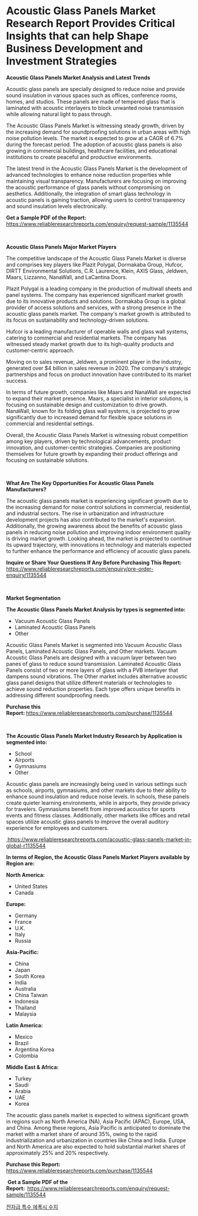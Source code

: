 <p><h1>Acoustic Glass Panels Market Research Report Provides Critical Insights that can help Shape Business Development and Investment Strategies</h1></p><p><strong>Acoustic Glass Panels Market Analysis and Latest Trends</strong></p>
<p><p>Acoustic glass panels are specially designed to reduce noise and provide sound insulation in various spaces such as offices, conference rooms, homes, and studios. These panels are made of tempered glass that is laminated with acoustic interlayers to block unwanted noise transmission while allowing natural light to pass through.</p><p>The Acoustic Glass Panels Market is witnessing steady growth, driven by the increasing demand for soundproofing solutions in urban areas with high noise pollution levels. The market is expected to grow at a CAGR of 6.7% during the forecast period. The adoption of acoustic glass panels is also growing in commercial buildings, healthcare facilities, and educational institutions to create peaceful and productive environments.</p><p>The latest trend in the Acoustic Glass Panels Market is the development of advanced technologies to enhance noise reduction properties while maintaining visual transparency. Manufacturers are focusing on improving the acoustic performance of glass panels without compromising on aesthetics. Additionally, the integration of smart glass technology in acoustic panels is gaining traction, allowing users to control transparency and sound insulation levels electronically.</p></p>
<p><strong>Get a Sample PDF of the Report:&nbsp;</strong> <a href="https://www.reliableresearchreports.com/enquiry/request-sample/1135544">https://www.reliableresearchreports.com/enquiry/request-sample/1135544</a></p>
<p>&nbsp;</p>
<p><strong>Acoustic Glass Panels Major Market Players</strong></p>
<p><p>The competitive landscape of the Acoustic Glass Panels Market is diverse and comprises key players like Plazit Polygal, Dormakaba Group, Hufcor, DIRTT Environmental Solutions, C.R. Laurence, Klein, AXIS Glass, Jeldwen, Maars, Lizzanno, NanaWall, and LaCantina Doors. </p><p>Plazit Polygal is a leading company in the production of multiwall sheets and panel systems. The company has experienced significant market growth due to its innovative products and solutions. Dormakaba Group is a global provider of access solutions and services, with a strong presence in the acoustic glass panels market. The company's market growth is attributed to its focus on sustainability and technology-driven solutions.</p><p>Hufcor is a leading manufacturer of operable walls and glass wall systems, catering to commercial and residential markets. The company has witnessed steady market growth due to its high-quality products and customer-centric approach. </p><p>Moving on to sales revenue, Jeldwen, a prominent player in the industry, generated over $4 billion in sales revenue in 2020. The company's strategic partnerships and focus on product innovation have contributed to its market success.</p><p>In terms of future growth, companies like Maars and NanaWall are expected to expand their market presence. Maars, a specialist in interior solutions, is focusing on sustainable design and customization to drive growth. NanaWall, known for its folding glass wall systems, is projected to grow significantly due to increased demand for flexible space solutions in commercial and residential settings.</p><p>Overall, the Acoustic Glass Panels Market is witnessing robust competition among key players, driven by technological advancements, product innovation, and customer-centric strategies. Companies are positioning themselves for future growth by expanding their product offerings and focusing on sustainable solutions.</p></p>
<p>&nbsp;</p>
<p><strong>What Are The Key Opportunities For Acoustic Glass Panels Manufacturers?</strong></p>
<p><p>The acoustic glass panels market is experiencing significant growth due to the increasing demand for noise control solutions in commercial, residential, and industrial sectors. The rise in urbanization and infrastructure development projects has also contributed to the market's expansion. Additionally, the growing awareness about the benefits of acoustic glass panels in reducing noise pollution and improving indoor environment quality is driving market growth. Looking ahead, the market is projected to continue its upward trajectory, with innovations in technology and materials expected to further enhance the performance and efficiency of acoustic glass panels.</p></p>
<p><strong>Inquire or Share Your Questions If Any Before Purchasing This Report:</strong> <a href="https://www.reliableresearchreports.com/enquiry/pre-order-enquiry/1135544">https://www.reliableresearchreports.com/enquiry/pre-order-enquiry/1135544</a></p>
<p>&nbsp;</p>
<p><strong>Market Segmentation</strong></p>
<p><strong>The Acoustic Glass Panels Market Analysis by types is segmented into:</strong></p>
<p><ul><li>Vacuum Acoustic Glass Panels</li><li>Laminated Acoustic Glass Panels</li><li>Other</li></ul></p>
<p><p>Acoustic Glass Panels Market is segmented into Vacuum Acoustic Glass Panels, Laminated Acoustic Glass Panels, and Other markets. Vacuum Acoustic Glass Panels are designed with a vacuum layer between two panes of glass to reduce sound transmission. Laminated Acoustic Glass Panels consist of two or more layers of glass with a PVB interlayer that dampens sound vibrations. The Other market includes alternative acoustic glass panel designs that utilize different materials or technologies to achieve sound reduction properties. Each type offers unique benefits in addressing different soundproofing needs.</p></p>
<p><strong>Purchase this Report:&nbsp;</strong><a href="https://www.reliableresearchreports.com/purchase/1135544">https://www.reliableresearchreports.com/purchase/1135544</a></p>
<p>&nbsp;</p>
<p><strong>The Acoustic Glass Panels Market Industry Research by Application is segmented into:</strong></p>
<p><ul><li>School</li><li>Airports</li><li>Gymnasiums</li><li>Other</li></ul></p>
<p><p>Acoustic glass panels are increasingly being used in various settings such as schools, airports, gymnasiums, and other markets due to their ability to enhance sound insulation and reduce noise levels. In schools, these panels create quieter learning environments, while in airports, they provide privacy for travelers. Gymnasiums benefit from improved acoustics for sports events and fitness classes. Additionally, other markets like offices and retail spaces utilize acoustic glass panels to improve the overall auditory experience for employees and customers.</p></p>
<p><a href="https://www.reliableresearchreports.com/acoustic-glass-panels-market-in-global-r1135544">&nbsp;https://www.reliableresearchreports.com/acoustic-glass-panels-market-in-global-r1135544</a></p>
<p><strong>In terms of Region, the Acoustic Glass Panels Market Players available by Region are:</strong></p>
<p>
    <p> <strong> North America: </strong>
        <ul>
            <li>United States</li>
            <li>Canada</li>
        </ul>
        </p> 
    <p> <strong> Europe: </strong>
        <ul>
            <li>Germany</li>
            <li>France</li>
            <li>U.K.</li>
            <li>Italy</li>
            <li>Russia</li>
        </ul>
        </p> 
    <p> <strong> Asia-Pacific: </strong>
        <ul>
            <li>China</li>
            <li>Japan</li>
            <li>South Korea</li>
            <li>India</li>
            <li>Australia</li>
            <li>China Taiwan</li>
            <li>Indonesia</li>
            <li>Thailand</li>
            <li>Malaysia</li>
        </ul>
        </p> 
    <p> <strong> Latin America: </strong>
        <ul>
            <li>Mexico</li>
            <li>Brazil</li>
            <li>Argentina Korea</li>
            <li>Colombia</li>
        </ul>
        </p> 
    <p> <strong> Middle East & Africa: </strong>
        <ul>
            <li>Turkey</li>
            <li>Saudi</li>
            <li>Arabia</li>
            <li>UAE</li>
            <li>Korea</li>
        </ul>
    </p>
    </p>
<p><p>The acoustic glass panels market is expected to witness significant growth in regions such as North America (NA), Asia Pacific (APAC), Europe, USA, and China. Among these regions, Asia Pacific is anticipated to dominate the market with a market share of around 35%, owing to the rapid industrialization and urbanization in countries like China and India. Europe and North America are also expected to hold substantial market shares of approximately 25% and 20% respectively.</p></p>
<p><strong>Purchase this Report: </strong><a href="https://www.reliableresearchreports.com/purchase/1135544">https://www.reliableresearchreports.com/purchase/1135544</a></p>
<p>&nbsp;<strong>Get a Sample PDF of the Report:&nbsp;&nbsp;</strong><a href="https://www.reliableresearchreports.com/enquiry/request-sample/1135544">https://www.reliableresearchreports.com/enquiry/request-sample/1135544</a></p>
<p><strong></strong></p>
<p><p><a href="https://github.com/lzrvbyqzftro57/Market-Research-Report-List-2/blob/main/7304896120066.md">전자급 특수 에폭시 수지</a></p></p>